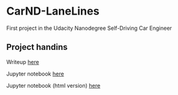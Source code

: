 # CarND-LaneLines
First project in the Udacity Nanodegree Self-Driving Car Engineer

## Project handins
Writeup [here](writeup.md)

Jupyter notebook [here](P1.ipynb)

Jupyter notebook (html version) [here](P1.html) 
